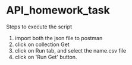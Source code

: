 # API_homework_task
Steps to execute the script
1. import both the json file to postman
2. click on collection Get
3. click on Run tab, and select the name.csv file
4. click on 'Run Get' button.
